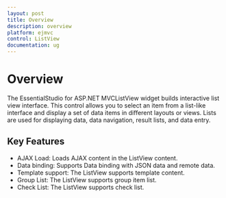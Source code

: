 ```yaml
---
layout: post
title: Overview
description: overview
platform: ejmvc
control: ListView
documentation: ug
---
```


# Overview

The EssentialStudio for ASP.NET MVCListView widget builds interactive list view interface. This control allows you to select an item from a list-like interface and display a set of data items in different layouts or views. Lists are used for displaying data, data navigation, result lists, and data entry.

## Key Features

* AJAX Load: Loads AJAX content in the ListView content.
* Data binding: Supports Data binding with JSON data and remote data.
* Template support: The ListView supports template content.
* Group List: The ListView supports group item list.
* Check List: The ListView supports check list.



